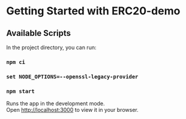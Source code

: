 # Getting Started with ERC20-demo

## Available Scripts

In the project directory, you can run:

### `npm ci`

### `set NODE_OPTIONS=--openssl-legacy-provider`

### `npm start`

Runs the app in the development mode.\
Open [http://localhost:3000](http://localhost:3000) to view it in your browser.